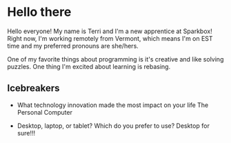# Hello there

Hello everyone! My name is Terri and I'm a new apprentice at Sparkbox! Right now, I'm working remotely from Vermont, which means I'm on EST time and my preferred pronouns are she/hers.

One of my favorite things about programming is it's creative and like solving puzzles. One thing I'm excited about learning is rebasing.

## Icebreakers

* What technology innovation made the most impact on your life
The Personal Computer

* Desktop, laptop, or tablet? Which do you prefer to use?
Desktop for sure!!!
